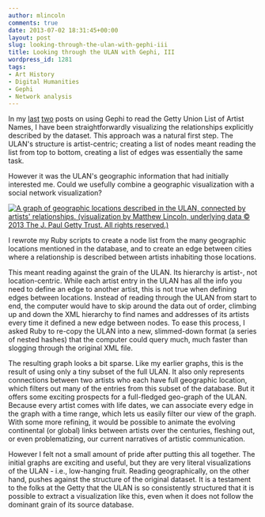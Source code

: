 ```yaml
---
author: mlincoln
comments: true
date: 2013-07-02 18:31:45+00:00
layout: post
slug: looking-through-the-ulan-with-gephi-iii
title: Looking through the ULAN with Gephi, III
wordpress_id: 1281
tags:
- Art History
- Digital Humanities
- Gephi
- Network analysis
---
```


In my [last](http://matthewlincoln.net/2013/06/20/looking-through-the-ulan-with-gephi.html) [two](http://matthewlincoln.net/2013/06/24/visualizing-the-ulan-through-gephi-ii.html) posts on using Gephi to read the Getty Union List of Artist Names, I have been straightforwardly visualizing the relationships explicitly described by the dataset. This approach was a natural first step. The ULAN's structure is artist-centric; creating a list of nodes meant reading the list from top to bottom, creating a list of edges was essentially the same task.

However it was the ULAN's geographic information that had initially interested me. Could we usefully combine a geographic visualization with a social network visualization?

[![A graph of geographic locations described in the ULAN, connected by artists' relationships. (visualization by Matthew Lincoln, underlying data © 2013 The J. Paul Getty Trust. All rights reserved.)](http://mlincoln.files.wordpress.com/2013/07/geo_snapshot.png)](http://mlincoln.files.wordpress.com/2013/07/geo_snapshot.png)

I rewrote my Ruby scripts to create a node list from the many geographic locations mentioned in the database, and to create an edge between cities where a relationship is described between artists inhabiting those locations.

This meant reading against the grain of the ULAN. Its hierarchy is artist-, not location-centric. While each artist entry in the ULAN has all the info you need to define an edge to another artist, this is not true when defining edges between locations. Instead of reading through the ULAN from start to end, the computer would have to skip around the data out of order, climbing up and down the XML hierarchy to find names and addresses of its artists every time it defined a new edge between nodes. To ease this process, I asked Ruby to re-copy the ULAN into a new, slimmed-down format (a series of nested hashes) that the computer could query much, much faster than slogging through the original XML file.

The resulting graph looks a bit sparse. Like my earlier graphs, this is the result of using only a tiny subset of the full ULAN. It also only represents connections between two artists who each have full geographic location, which filters out many of the entries from this subset of the database. But it offers some exciting prospects for a full-fledged geo-graph of the ULAN. Because every artist comes with life dates, we can associate every edge in the graph with a time range, which lets us easily filter our view of the graph. With some more refining, it would be possible to animate the evolving continental (or global) links between artists over the centuries, fleshing out, or even problematizing, our current narratives of artistic communication.

However I felt not a small amount of pride after putting this all together. The initial graphs are exciting and useful, but they are very literal visualizations of the ULAN - i.e., low-hanging fruit. Reading geographically, on the other hand, pushes against the structure of the original dataset. It is a testament to the folks at the Getty that the ULAN is so consistently structured that it is possible to extract a visualization like this, even when it does not follow the dominant grain of its source database.

